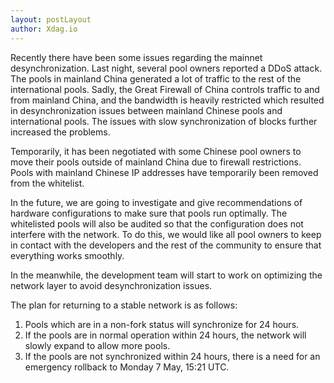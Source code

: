 ```yaml
---
layout: postLayout
author: Xdag.io
---
```


Recently there have been some issues regarding the mainnet desynchronization. Last night, several pool owners reported a DDoS attack. The pools in mainland China generated a lot of traffic to the rest of the international pools. Sadly, the Great Firewall of China controls traffic to and from mainland China, and the bandwidth is heavily restricted which resulted in desynchronization issues between mainland Chinese pools and international pools. The issues with slow synchronization of blocks further increased the problems.

Temporarily, it has been negotiated with some Chinese pool owners to move their pools outside of mainland China due to firewall restrictions. Pools with mainland Chinese IP addresses have temporarily been removed from the whitelist. 

In the future, we are going to investigate and give recommendations of hardware configurations to make sure that pools run optimally. The whitelisted pools will also be audited so that the configuration does not interfere with the network. To do this, we would like all pool owners to keep in contact with the developers and the rest of the community to ensure that everything works smoothly.

In the meanwhile, the development team will start to work on optimizing the network layer to avoid desynchronization issues. 

The plan for returning to a stable network is as follows:
1. Pools which are in a non-fork status will synchronize for 24 hours.
2. If the pools are in normal operation within 24 hours, the network will slowly expand to allow more pools. 
3. If the pools are not synchronized within 24 hours, there is a need for an emergency rollback to Monday 7 May, 15:21 UTC. 

